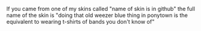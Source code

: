 If you came from one of my skins called "name of skin is in github" the full name of the skin is "doing that old weezer blue thing in ponytown is the equivalent to wearing t-shirts of bands you don't know of"
